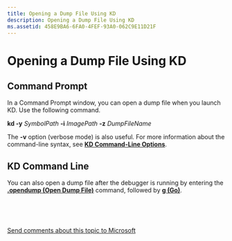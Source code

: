 ```yaml
---
title: Opening a Dump File Using KD
description: Opening a Dump File Using KD
ms.assetid: 458E9BA6-6FA0-4FEF-93A0-062C9E11D21F
---
```


# Opening a Dump File Using KD


## <span id="Command_Prompt"></span><span id="command_prompt"></span><span id="COMMAND_PROMPT"></span>Command Prompt


In a Command Prompt window, you can open a dump file when you launch KD. Use the following command.

**kd -y** *SymbolPath* **-i** *ImagePath* **-z** *DumpFileName*

The **-v** option (verbose mode) is also useful. For more information about the command-line syntax, see [**KD Command-Line Options**](kd-command-line-options.md).

## <span id="KD_Command_Line"></span><span id="kd_command_line"></span><span id="KD_COMMAND_LINE"></span>KD Command Line


You can also open a dump file after the debugger is running by entering the [**.opendump (Open Dump File)**](-opendump--open-dump-file-.md) command, followed by [**g (Go)**](g--go-.md).

 

 

[Send comments about this topic to Microsoft](mailto:wsddocfb@microsoft.com?subject=Documentation%20feedback%20[debugger\debugger]:%20Opening%20a%20%20Dump%20File%20Using%20KD%20%20RELEASE:%20%285/15/2017%29&body=%0A%0APRIVACY%20STATEMENT%0A%0AWe%20use%20your%20feedback%20to%20improve%20the%20documentation.%20We%20don't%20use%20your%20email%20address%20for%20any%20other%20purpose,%20and%20we'll%20remove%20your%20email%20address%20from%20our%20system%20after%20the%20issue%20that%20you're%20reporting%20is%20fixed.%20While%20we're%20working%20to%20fix%20this%20issue,%20we%20might%20send%20you%20an%20email%20message%20to%20ask%20for%20more%20info.%20Later,%20we%20might%20also%20send%20you%20an%20email%20message%20to%20let%20you%20know%20that%20we've%20addressed%20your%20feedback.%0A%0AFor%20more%20info%20about%20Microsoft's%20privacy%20policy,%20see%20http://privacy.microsoft.com/default.aspx. "Send comments about this topic to Microsoft")




